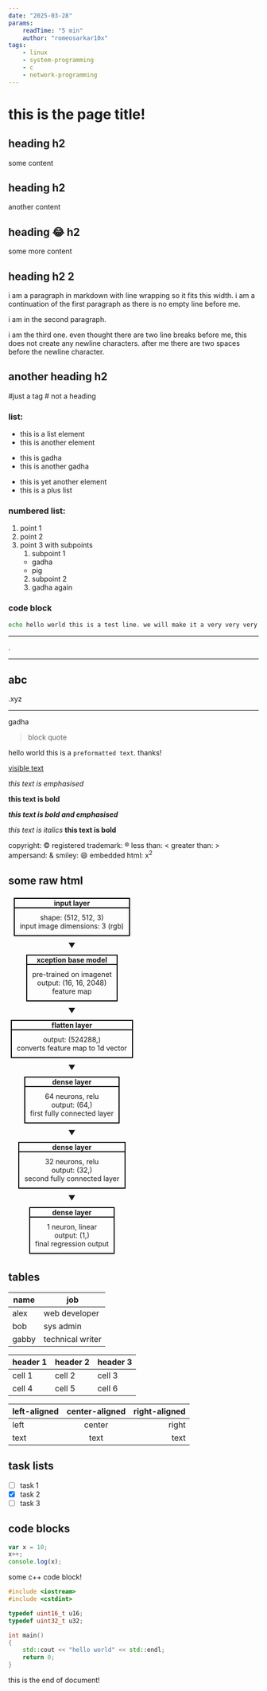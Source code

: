 ```yaml
---
date: "2025-03-28"
params:
    readTime: "5 min"
    author: "romeosarkar10x"
tags:
    - linux
    - system-programming
    - c
    - network-programming
---
```


# this is the page title!

## heading h2

some content

## heading h2

another content

## heading 😂 h2

some more content

## heading h2 2

i am a paragraph in markdown with line
wrapping so it fits this width.
i am a continuation of the first paragraph
as there is no empty line before me.

i am in the second paragraph.

i am the third one. even thought there are two line breaks before me, this does not create any newline characters. after me there are two spaces before the newline character.

## another heading h2

#just a tag
\# not a heading

### list:

- this is a list element
- this is another element

* this is gadha
* this is another gadha

- this is yet another element
- this is a plus list

### numbered list:

1. point 1
2. point 2
3. point 3 with subpoints
    1. subpoint 1
    - gadha
    - pig
    2. subpoint 2
    3. gadha again

### code block

```bash
echo hello world this is a test line. we will make it a very very very very long line so, that we can test the limits of a single line in a code block. hope this helps!
```

---

.

---

## abc

.xyz

---

gadha

> block quote

hello world this is a `preformatted text`. thanks!

[visible text](http://google.com "tooltip")

_this text is emphasised_

**this text is bold**

**_this text is bold and emphasised_**

_this text is italics_
**this text is bold**

copyright: &copy;
registered trademark: &reg;
less than: &lt;
greater than: &gt;
ampersand: &amp;
smiley: &#x1f604;
embedded html: x<sup>2</sup>

## some raw html

<div style="display: inline-block; text-align: center;">
  <div style="border: solid black 2px; display: inline-block; margin: 5px;">
    <div style="border-bottom: solid black 2px;"><strong>input layer</strong></div>
    <div style="padding: 10px;">
        <p style="margin: 0; text-align: center;">shape: (512, 512, 3)</p>
        <p style="margin: 0; text-align: center;">input image dimensions: 3 (rgb)</p>
    </div>
  </div>

  <div style="text-align: center; margin: 5px;">
    <strong>▼</strong>
  </div>

  <div style="border: solid black 2px; display: inline-block; margin: 5px;">
    <div style="border-bottom: solid black 2px;"><strong>xception base model</strong></div>
    <div style="padding: 10px;">
        <p style="margin: 0; text-align: center;">pre-trained on imagenet</p>
        <p style="margin: 0; text-align: center;">output: (16, 16, 2048)</p>
        <p style="margin: 0; text-align: center;">feature map</p>
    </div>
  </div>

  <div style="text-align: center; margin: 5px;">
    <strong>▼</strong>
  </div>

  <div style="border: solid black 2px; display: inline-block; margin: 5px;">
    <div style="border-bottom: solid black 2px;"><strong>flatten layer</strong></div>
    <div style="padding: 10px;">
        <p style="margin: 0; text-align: center;">output: (524288,)</p>
        <p style="margin: 0; text-align: center;">converts feature map to 1d vector</p>
    </div>
  </div>

  <div style="text-align: center; margin: 5px;">
    <strong>▼</strong>
  </div>

  <div style="border: solid black 2px; display: inline-block; margin: 5px;">
    <div style="border-bottom: solid black 2px;"><strong>dense layer</strong></div>
    <div style="padding: 10px;">
        <p style="margin: 0; text-align: center;">64 neurons, relu</p>
        <p style="margin: 0; text-align: center;">output: (64,)</p>
        <p style="margin: 0; text-align: center;">first fully connected layer</p>
    </div>
  </div>

  <div style="text-align: center; margin: 5px;">
    <strong>▼</strong>
  </div>

  <div style="border: solid black 2px; display: inline-block; margin: 5px;">
    <div style="border-bottom: solid black 2px;"><strong>dense layer</strong></div>
    <div style="padding: 10px;">
        <p style="margin: 0; text-align: center;">32 neurons, relu</p>
        <p style="margin: 0; text-align: center;">output: (32,)</p>
        <p style="margin: 0; text-align: center;">second fully connected layer</p>
    </div>
  </div>

  <div style="text-align: center; margin: 5px;">
    <strong>▼</strong>
  </div>

  <div style="border: solid black 2px; display: inline-block; margin: 5px;">
    <div style="border-bottom: solid black 2px;"><strong>dense layer</strong></div>
    <div style="padding: 10px;">
        <p style="margin: 0; text-align: center;">1 neuron, linear</p>
        <p style="margin: 0; text-align: center;">output: (1,)</p>
        <p style="margin: 0; text-align: center;">final regression output</p>
    </div>
  </div>
</div>

## tables

| name  | job              |
| ----- | ---------------- |
| alex  | web developer    |
| bob   | sys admin        |
| gabby | technical writer |

| header 1 | header 2 | header 3 |
| -------- | -------- | -------- |
| cell 1   | cell 2   | cell 3   |
| cell 4   | cell 5   | cell 6   |

| left-aligned | center-aligned | right-aligned |
| :----------- | :------------: | ------------: |
| left         |     center     |         right |
| text         |      text      |          text |

## task lists

- [ ] task 1
- [x] task 2
- [ ] task 3

## code blocks

```js
var x = 10;
x++;
console.log(x);
```

some c++ code block!

```cpp
#include <iostream>
#include <cstdint>

typedef uint16_t u16;
typedef uint32_t u32;

int main()
{
    std::cout << "hello world" << std::endl;
    return 0;
}
```

this is the end of document!
